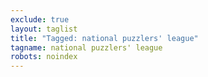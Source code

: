 ```yaml
---
exclude: true
layout: taglist
title: "Tagged: national puzzlers' league"
tagname: national puzzlers' league
robots: noindex
---
```

